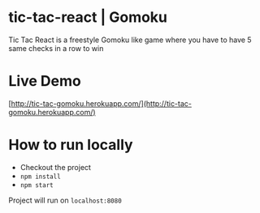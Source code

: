 # tic-tac-react | Gomoku
Tic Tac React is a freestyle Gomoku like game where you have to have 5 same checks in a row to win

# Live Demo

[http://tic-tac-gomoku.herokuapp.com/](http://tic-tac-gomoku.herokuapp.com/)

# How to run locally

- Checkout the project
- `npm install`
- `npm start`

Project will run on `localhost:8080`

